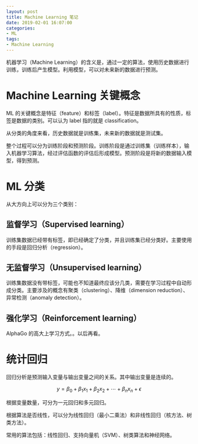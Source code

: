 ```yaml
---
layout: post
title: Machine Learning 笔记
date: 2019-02-01 16:07:00
categories: 
- ML
tags:
- Machine Learning
---
```


机器学习（Machine Learning）的含义是，通过一定的算法，使用历史数据进行训练，训练后产生模型。利用模型，可以对未来新的数据进行预测。

# Machine Learning 关键概念

ML 的关键概念是特征（feature）和标签（label）。特征是数据所具有的性质，标签是数据的类别。可以认为 label 指的就是 classification。

从分类的角度来看，历史数据就是训练集，未来新的数据就是测试集。

整个过程可以分为训练阶段和预测阶段。训练阶段是通过训练集（训练样本），输入机器学习算法，经过评估函数的评估后形成模型。预测阶段是将新的数据输入模型，得到预测。

# ML 分类

从大方向上可以分为三个类别：

## 监督学习（Supervised learning）

训练集数据已经带有标签，即已经确定了分类，并且训练集已经分类好。主要使用的手段是回归分析（regression）。

## 无监督学习（Unsupervised learning）

训练集数据没有带标签，可能也不知道最终应该分几类，需要在学习过程中自动形成分类。主要涉及的概念有聚类（clustering）、降维（dimension reduction）、异常检测（anomaly detection）。

## 强化学习（Reinforcement learning）

AlphaGo 的高大上学习方式。。以后再看。

# 统计回归

回归分析是预测输入变量与输出变量之间的关系。其中输出变量是连续的。

$$y=\beta_0+\beta_1x_1+\beta_2x_2+\cdots+\beta_nx_n+\epsilon$$

根据变量数量，可分为一元回归和多元回归。

根据算法是否线性，可以分为线性回归（最小二乘法）和非线性回归（核方法、树类方法）。

常用的算法包括：线性回归、支持向量机（SVM）、树类算法和神经网络。

